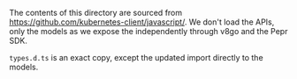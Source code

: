 The contents of this directory are sourced from https://github.com/kubernetes-client/javascript/.
We don't load the APIs, only the models as we expose the independently through v8go and the Pepr SDK.

`types.d.ts` is an exact copy, except the updated import directly to the models.
